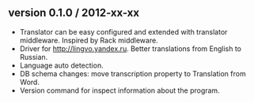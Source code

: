 ## version 0.1.0 / 2012-xx-xx

* Translator can be easy configured and extended with translator middleware. Inspired by Rack middleware.
* Driver for http://lingvo.yandex.ru. Better translations from English to Russian.
* Language auto detection.
* DB schema changes: move transcription property to Translation from Word.
* Version command for inspect information about the program.
